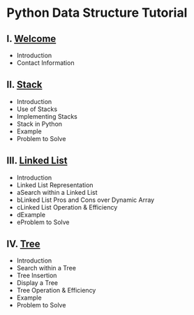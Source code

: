 # Python Data Structure Tutorial

## I. [Welcome](./0-welcome.md)

- Introduction
- Contact Information

## II. [Stack](./1-stack.md)

- Introduction
- Use of Stacks
- Implementing Stacks
- Stack in Python
- Example
- Problem to Solve

## III. [Linked List](./2-linked-list.md)

- Introduction
- Linked List Representation
- aSearch within a Linked List
- bLinked List Pros and Cons over Dynamic Array
- cLinked List Operation & Efficiency
- dExample
- eProblem to Solve

## IV. [Tree](./3-tree.md)

- Introduction
- Search within a Tree
- Tree Insertion
- Display a Tree
- Tree Operation & Efficiency
- Example
- Problem to Solve
